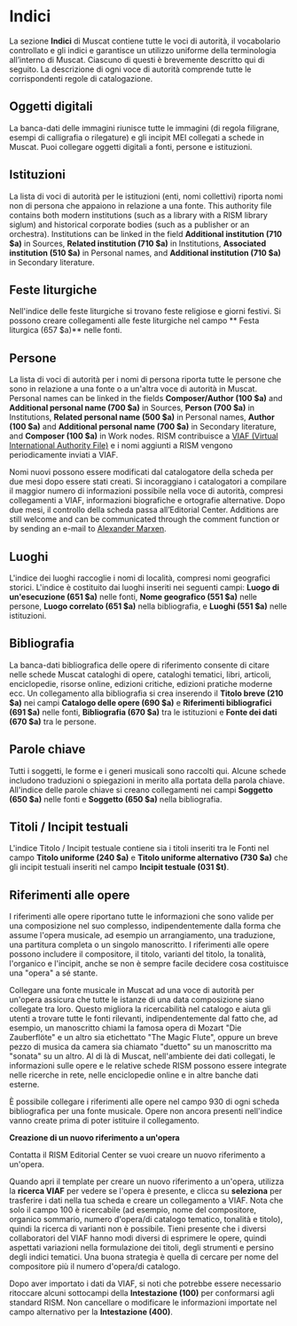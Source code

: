 # Indici

La sezione **Indici** di Muscat contiene tutte le voci di autorità, il vocabolario controllato e gli indici e garantisce un utilizzo uniforme della terminologia all’interno di Muscat. Ciascuno di questi è brevemente descritto qui di seguito. La descrizione di ogni voce di autorità comprende tutte le corrispondenti regole di catalogazione.

## Oggetti digitali

La banca-dati delle immagini riunisce tutte le immagini (di regola filigrane, esempi di calligrafia o rilegature) e gli incipit MEI collegati a schede in Muscat. Puoi collegare oggetti digitali a fonti, persone e istituzioni.

## Istituzioni

La lista di voci di autorità per le istituzioni (enti, nomi collettivi) riporta nomi non di persona che appaiono in relazione a una fonte. This authority file contains both modern institutions (such as a library with a RISM library siglum) and historical corporate bodies (such as a publisher or an orchestra). Institutions can be linked in the field **Additional institution (710 $a)** in Sources, **Related institution (710 $a)** in Institutions, **Associated institution (510 $a)** in Personal names, and **Additional institution (710 $a)** in Secondary literature.

## Feste liturgiche

Nell'indice delle feste liturgiche si trovano feste religiose e giorni festivi. Si possono creare collegamenti alle feste liturgiche nel campo ** Festa liturgica (657 $a)** nelle fonti.

## Persone

La lista di voci di autorità per i nomi di persona riporta tutte le persone che sono in relazione a una fonte o a un'altra voce di autorità in Muscat. Personal names can be linked in the fields **Composer/Author (100 $a)** and **Additional personal name (700 $a)** in Sources, **Person (700 $a)** in Institutions, **Related personal name (500 $a)** in Personal names, **Author (100 $a)** and **Additional personal name (700 $a)** in Secondary literature, and **Composer (100 $a)** in Work nodes. RISM contribuisce a [VIAF (Virtual International Authority File)](https://www.viaf.org/) e i nomi aggiunti a RISM vengono periodicamente inviati a VIAF.

Nomi nuovi possono essere modificati dal catalogatore della scheda per due mesi dopo essere stati creati. Si incoraggiano i catalogatori a compilare il maggior numero di informazioni possibile nella voce di autorità, compresi collegamenti a VIAF, informazioni biografiche e ortografie alternative. Dopo due mesi, il controllo della scheda passa all’Editorial Center. Additions are still welcome and can be communicated through the comment function or by sending an e-mail to [Alexander Marxen](mailto:alexander.marxen@rism.info).

## Luoghi

L'indice dei luoghi raccoglie i nomi di località, compresi nomi geografici storici. L'indice è costituito dai luoghi inseriti nei seguenti campi: **Luogo di un'esecuzione (651 $a)** nelle fonti, **Nome geografico (551 $a)** nelle persone, **Luogo correlato (651 $a)** nella bibliografia, e **Luoghi (551 $a)** nelle istituzioni.

## Bibliografia

La banca-dati bibliografica delle opere di riferimento consente di citare nelle schede Muscat cataloghi di opere, cataloghi tematici, libri, articoli, enciclopedie, risorse online, edizioni critiche, edizioni pratiche moderne ecc. Un collegamento alla bibliografia si crea inserendo il **Titolo breve (210 $a)** nei campi **Catalogo delle opere (690 $a)** e **Riferimenti bibliografici (691 $a)** nelle fonti, **Bibliografia (670 $a)** tra le istituzioni e **Fonte dei dati (670 $a)** tra le persone.

## Parole chiave

Tutti i soggetti, le forme e i generi musicali sono raccolti qui. Alcune schede includono traduzioni o spiegazioni in merito alla portata della parola chiave. All'indice delle parole chiave si creano collegamenti nei campi **Soggetto (650 $a)** nelle fonti e **Soggetto (650 $a)** nella bibliografia.

## Titoli / Incipit testuali

L'indice Titolo / Incipit testuale contiene sia i titoli inseriti tra le Fonti nel campo **Titolo uniforme (240 $a)** e **Titolo uniforme alternativo (730 $a)** che gli incipit testuali inseriti nel campo **Incipit testuale (031 $t)**.

## Riferimenti alle opere

I riferimenti alle opere riportano tutte le informazioni che sono valide per una composizione nel suo complesso, indipendentemente dalla forma che assume l'opera musicale, ad esempio un arrangiamento, una traduzione, una partitura completa o un singolo manoscritto. I riferimenti alle opere possono includere il compositore, il titolo, varianti del titolo, la tonalità, l'organico e l'incipit, anche se non è sempre facile decidere cosa costituisce una "opera" a sé stante.

Collegare una fonte musicale in Muscat ad una voce di autorità per un'opera assicura che tutte le istanze di una data composizione siano collegate tra loro. Questo migliora la ricercabilità nel catalogo e aiuta gli utenti a trovare tutte le fonti rilevanti, indipendentemente dal fatto che, ad esempio, un manoscritto chiami la famosa opera di Mozart "Die Zauberflöte" e un altro sia etichettato "The Magic Flute", oppure un breve pezzo di musica da camera sia chiamato "duetto" su un manoscritto ma "sonata" su un altro. Al di là di Muscat, nell'ambiente dei dati collegati, le informazioni sulle opere e le relative schede RISM possono essere integrate nelle ricerche in rete, nelle enciclopedie online e in altre banche dati esterne.

È possibile collegare i riferimenti alle opere nel campo 930 di ogni scheda bibliografica per una fonte musicale. Opere non ancora presenti nell'indice vanno create prima di poter istituire il collegamento.

**Creazione di un nuovo riferimento a un'opera**

Contatta il RISM Editorial Center se vuoi creare un nuovo riferimento a un'opera.

Quando apri il template per creare un nuovo riferimento a un'opera, utilizza la **ricerca VIAF** per vedere se l'opera è presente, e clicca su **seleziona** per trasferire i dati nella tua scheda e creare un collegamento a VIAF. Nota che solo il campo 100 è ricercabile (ad esempio, nome del compositore, organico sommario, numero d'opera/di catalogo tematico, tonalità e titolo), quindi la ricerca di varianti non è possibile. Tieni presente che i diversi collaboratori del VIAF hanno modi diversi di esprimere le opere, quindi aspettati variazioni nella formulazione dei titoli, degli strumenti e persino degli indici tematici. Una buona strategia è quella di cercare per nome del compositore più il numero d'opera/di catalogo.

Dopo aver importato i dati da VIAF, si noti che potrebbe essere necessario ritoccare alcuni sottocampi della **Intestazione (100)** per conformarsi agli standard RISM. Non cancellare o modificare le informazioni importate nel campo alternativo per la **Intestazione (400)**.

